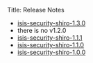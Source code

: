 Title: Release Notes

* [isis-security-shiro-1.3.0](isis-security-shiro-1.3.0.html)
* there is no v1.2.0
* [isis-security-shiro-1.1.1](isis-security-shiro-1.1.1.html)
* [isis-security-shiro-1.1.0](isis-security-shiro-1.1.0.html)
* [isis-security-shiro-1.0.0](isis-security-shiro-1.0.0.html)
